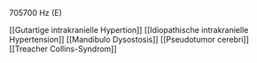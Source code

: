 705700 Hz (E)

[[Gutartige intrakranielle Hypertion]]
[[Idiopathische intrakranielle Hypertension]]
[[Mandibulo Dysostosis]]
[[Pseudotumor cerebri]]
[[Treacher Collins-Syndrom]]